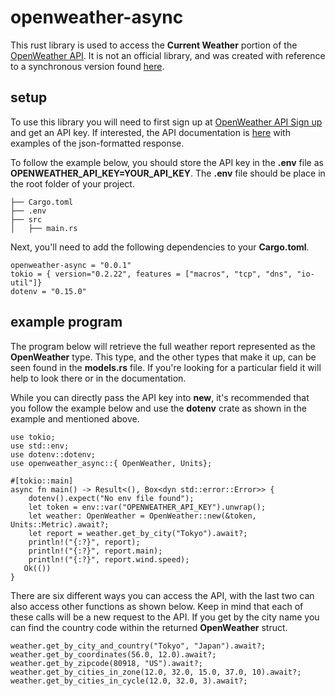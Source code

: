 # openweather-async


This rust library is used to access the **Current Weather** portion of the [OpenWeather API](https://openweathermap.org/). It is not an official library, and was created with reference to a synchronous version found [here](https://github.com/BroderickCarlin/openweather).

## setup

To use this library you will need to first sign up at [OpenWeather API Sign up](https://openweathermap.org/home/sign_up) and get an API key. If interested, the API documentation is [here](https://openweathermap.org/current) with examples of the json-formatted response. 

To follow the example below, you should store the API key in the **.env** file as **OPENWEATHER_API_KEY=YOUR_API_KEY**.  The **.env** file should be place in the root folder of your project. 

```
├── Cargo.toml
├── .env
├── src
│   ├── main.rs

```

Next, you'll need to add the following dependencies to your **Cargo.toml**.

```
openweather-async = "0.0.1"
tokio = { version="0.2.22", features = ["macros", "tcp", "dns", "io-util"]}
dotenv = "0.15.0"
```

## example program

The program below will retrieve the full weather report represented as the **OpenWeather** type. This type, and the other types that make it up, can be seen found in the **models.rs** file. If you're looking for a particular field it will help to look there or in the documentation. 

While you can directly pass the API key into **new**, it's recommended that you follow the example below and use the **dotenv** crate as shown in the example and mentioned above. 

```
use tokio;
use std::env;
use dotenv::dotenv;
use openweather_async::{ OpenWeather, Units};

#[tokio::main]
async fn main() -> Result<(), Box<dyn std::error::Error>> {
    dotenv().expect("No env file found");
    let token = env::var("OPENWEATHER_API_KEY").unwrap();
    let weather: OpenWeather = OpenWeather::new(&token, Units::Metric).await?;
    let report = weather.get_by_city("Tokyo").await?;
    println!("{:?}", report);
    println!("{:?}", report.main);
    println!("{:?}", report.wind.speed);
   Ok(())
}
```

There are six different ways you can access the API, with the last two  can also access other functions as shown below. Keep in mind that each of these calls will be a new request to the API. If you get by the city name you can find the country code within the returned **OpenWeather** struct.

```
weather.get_by_city_and_country("Tokyo", "Japan").await?;
weather.get_by_coordinates(56.0, 12.0).await?;
weather.get_by_zipcode(80918, "US").await?;
weather.get_by_cities_in_zone(12.0, 32.0, 15.0, 37.0, 10).await?;
weather.get_by_cities_in_cycle(12.0, 32.0, 3).await?;
```
